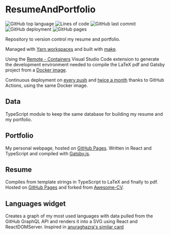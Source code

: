 # ResumeAndPortfolio

![GitHub top language](https://img.shields.io/github/languages/top/MarioJim/ResumeAndPortfolio)
![Lines of code](https://tokei.rs/b1/github/MarioJim/ResumeAndPortfolio?category=code)
![GitHub last commit](https://img.shields.io/github/last-commit/MarioJim/ResumeAndPortfolio)
![GitHub deployment](https://img.shields.io/github/workflow/status/MarioJim/ResumeAndPortfolio/Continuous%20Deployment)
![GitHub pages](https://img.shields.io/github/deployments/MarioJim/mariojim.github.io/github-pages)

Repository to version control my resume and portfolio.

Managed with [Yarn workspaces](https://classic.yarnpkg.com/blog/2017/08/02/introducing-workspaces/) and built with [make](Makefile).

Using the [Remote - Containers](https://marketplace.visualstudio.com/items?itemName=ms-vscode-remote.remote-containers) Visual Studio Code extension to generate the development environment needed to compile the LaTeX pdf and Gatsby project from a [Docker image](Dockerfile).

Continuous deployment on [every push](.github/workflows/cd_push.yml) and [twice a month](.github/workflows/cd_schedule.yml) thanks to GitHub Actions, using the same Docker image.

## Data

TypeScript module to keep the same database for building my resume and my portfolio.

## Portfolio

My personal webpage, hosted on [GitHub Pages](https://mariojim.github.io/). Written in React and TypeScript and compiled with [Gatsby.js](https://www.gatsbyjs.org/).

## Resume

Compiles from template strings in TypeScript to LaTeX and finally to pdf. Hosted on [GitHub Pages](https://mariojim.github.io/resume.pdf) and forked from [Awesome-CV](https://github.com/posquit0/Awesome-CV/).

## Languages widget

Creates a graph of my most used languages with data pulled from the GitHub GraphQL API and renders it into a SVG using React and ReactDOMServer. Inspired in [anuraghazra's similar card](https://github.com/anuraghazra/github-readme-stats#top-languages-card)
